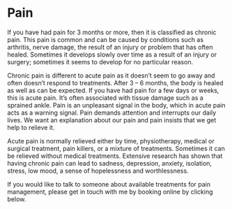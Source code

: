 # Pain 

If you have had pain for 3 months or more, then it is classified as chronic pain. This pain is common and can be caused by conditions such as arthritis, nerve damage, the result of an injury or problem that has often healed. Sometimes it develops slowly over time as a result of an injury or surgery; sometimes it seems to develop for no particular reason.

Chronic pain is different to acute pain as it doesn’t seem to go away and often doesn’t respond to treatments. After 3 – 6 months, the body is healed as well as can be expected.
If you have had pain for a few days or weeks, this is acute pain. It’s often associated with tissue damage such as a sprained ankle. Pain is an unpleasant signal in the body, which in acute pain acts as a warning signal. Pain demands attention and interrupts our daily lives. We want an explanation about our pain and pain insists that we get help to relieve it.

Acute pain is normally relieved either by time, physiotherapy, medical or surgical treatment, pain killers, or a mixture of treatments. Sometimes it can be relieved without medical treatments.
Extensive research has shown that having chronic pain can lead to sadness, depression, anxiety, isolation, stress, low mood, a sense of hopelessness and worthlessness.

If you would like to talk to someone about available treatments for pain management, please get in touch with me by booking online by clicking below.

